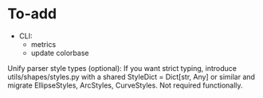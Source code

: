 # To-add
- CLI:
    - metrics
    - update colorbase

Unify parser style types (optional): If you want strict typing, introduce utils/shapes/styles.py with a shared StyleDict = Dict[str, Any] or similar and migrate EllipseStyles, ArcStyles, CurveStyles. Not required functionally.